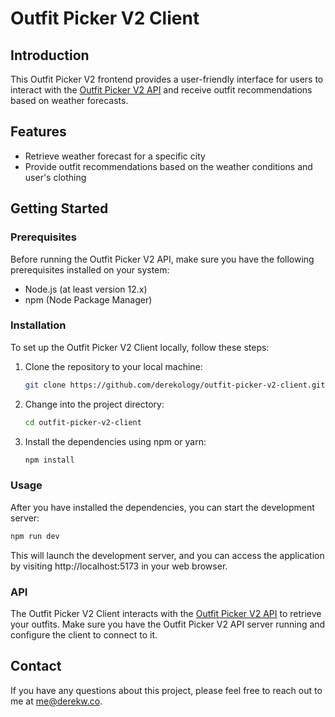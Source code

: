 # Outfit Picker V2 Client

## Introduction

This Outfit Picker V2 frontend provides a user-friendly interface for users to interact with the [Outfit Picker V2 API](https://github.com/derekology/outfit-picker-v2-api) and receive outfit recommendations based on weather forecasts.

## Features

- Retrieve weather forecast for a specific city
- Provide outfit recommendations based on the weather conditions and user's clothing

## Getting Started

### Prerequisites

Before running the Outfit Picker V2 API, make sure you have the following prerequisites installed on your system:

- Node.js (at least version 12.x)
- npm (Node Package Manager)

### Installation

To set up the Outfit Picker V2 Client locally, follow these steps:

1. Clone the repository to your local machine:

   ```bash
   git clone https://github.com/derekology/outfit-picker-v2-client.git
   ```

2. Change into the project directory:

   ```bash
   cd outfit-picker-v2-client
   ```

3. Install the dependencies using npm or yarn:

   ```bash
   npm install
   ```

### Usage

After you have installed the dependencies, you can start the development server:

```bash
npm run dev
```

This will launch the development server, and you can access the application by visiting http://localhost:5173 in your web browser.

### API

The Outfit Picker V2 Client interacts with the [Outfit Picker V2 API](https://github.com/derekology/outfit-picker-v2-api) to retrieve your outfits. Make sure you have the Outfit Picker V2 API server running and configure the client to connect to it.

## Contact

If you have any questions about this project, please feel free to reach out to me at me@derekw.co.
